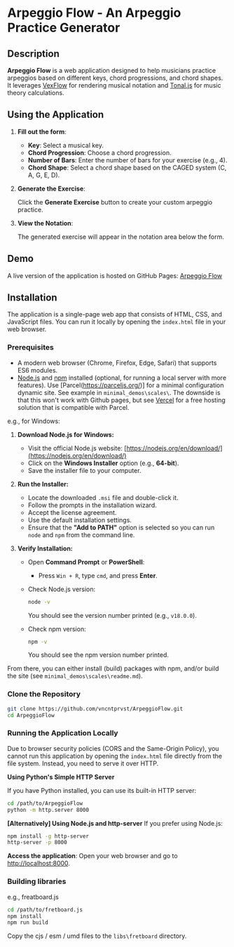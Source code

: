# Arpeggio Flow - An Arpeggio Practice Generator

## Description

**Arpeggio Flow** is a web application designed to help musicians practice arpeggios based on different keys, chord progressions, and chord shapes. It leverages [VexFlow](https://www.vexflow.com/) for rendering musical notation and [Tonal.js](https://github.com/tonaljs/tonal) for music theory calculations.

## Using the Application

1. **Fill out the form**:

   - **Key**: Select a musical key.
   - **Chord Progression**: Choose a chord progression.
   - **Number of Bars**: Enter the number of bars for your exercise (e.g., 4).
   - **Chord Shape**: Select a chord shape based on the CAGED system (C, A, G, E, D).

2. **Generate the Exercise**:

   Click the **Generate Exercise** button to create your custom arpeggio practice.

3. **View the Notation**:

   The generated exercise will appear in the notation area below the form.

## Demo

A live version of the application is hosted on GitHub Pages: [Arpeggio Flow](https://vncntprvst.github.io/ArpeggioFlow/)  

## Installation
The application is a single-page web app that consists of HTML, CSS, and JavaScript files. You can run it locally by opening the `index.html` file in your web browser.  

### Prerequisites

- A modern web browser (Chrome, Firefox, Edge, Safari) that supports ES6 modules.
- [Node.js](https://nodejs.org/) and [npm](https://www.npmjs.com/) installed (optional, for running a local server with more features). Use [Parcel(https://parceljs.org/)] for a minimal configuration dynamic site. See example in `minimal_demos\scales\`. The downside is that this won't work with Github pages, but see [Vercel](https://vercel.com/) for a free hosting solution that is compatible with Parcel. 

e.g., for Windows:  
1. **Download Node.js for Windows:**

   - Visit the official Node.js website: [https://nodejs.org/en/download/](https://nodejs.org/en/download/)
   - Click on the **Windows Installer** option (e.g., **64-bit**).
   - Save the installer file to your computer.

2. **Run the Installer:**

   - Locate the downloaded `.msi` file and double-click it.
   - Follow the prompts in the installation wizard.
   - Accept the license agreement.
   - Use the default installation settings.
   - Ensure that the **"Add to PATH"** option is selected so you can run `node` and `npm` from the command line.

3. **Verify Installation:**

   - Open **Command Prompt** or **PowerShell**:
     - Press `Win + R`, type `cmd`, and press **Enter**.
   - Check Node.js version:

     ```cmd
     node -v
     ```

     You should see the version number printed (e.g., `v18.0.0`).

   - Check npm version:

     ```cmd
     npm -v
     ```

     You should see the npm version number printed.

From there, you can either install (build) packages with npm, and/or build the site (see `minimal_demos\scales\readme.md`).  

### Clone the Repository

```bash
git clone https://github.com/vncntprvst/ArpeggioFlow.git
cd ArpeggioFlow
```

### Running the Application Locally

Due to browser security policies (CORS and the Same-Origin Policy), you cannot run this application by opening the `index.html` file directly from the file system. Instead, you need to serve it over HTTP.

**Using Python's Simple HTTP Server**

If you have Python installed, you can use its built-in HTTP server:
   ```bash
   cd /path/to/ArpeggioFlow
   python -m http.server 8000
   ```

**[Alternatively] Using Node.js and http-server**
If you prefer using Node.js:
   ```bash
   npm install -g http-server
   http-server -p 8000
   ```

**Access the application**:
   Open your web browser and go to [http://localhost:8000](http://localhost:8000).

### Building libraries
e.g., freatboard.js
```bash
cd /path/to/fretboard.js
npm install
npm run build
```
Copy the cjs / esm / umd files to the `libs\fretboard` directory.